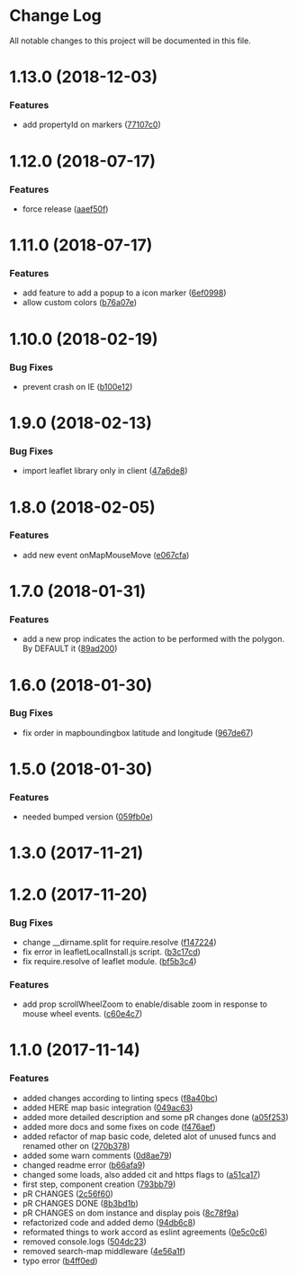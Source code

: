 # Change Log

All notable changes to this project will be documented in this file.

<a name="1.13.0"></a>
# 1.13.0 (2018-12-03)


### Features

* add propertyId on markers ([77107c0](https://github.com/SUI-Components/schibsted-spain-components/commit/77107c0))



<a name="1.12.0"></a>
# 1.12.0 (2018-07-17)


### Features

* force release ([aaef50f](https://github.com/SUI-Components/schibsted-spain-components/commit/aaef50f))



<a name="1.11.0"></a>
# 1.11.0 (2018-07-17)


### Features

* add feature to add a popup to a icon marker ([6ef0998](https://github.com/SUI-Components/schibsted-spain-components/commit/6ef0998))
* allow custom colors ([b76a07e](https://github.com/SUI-Components/schibsted-spain-components/commit/b76a07e))



<a name="1.10.0"></a>
# 1.10.0 (2018-02-19)


### Bug Fixes

* prevent crash on IE ([b100e12](https://github.com/SUI-Components/schibsted-spain-components/commit/b100e12))



<a name="1.9.0"></a>
# 1.9.0 (2018-02-13)


### Bug Fixes

* import leaflet library only in client ([47a6de8](https://github.com/SUI-Components/schibsted-spain-components/commit/47a6de8))



<a name="1.8.0"></a>
# 1.8.0 (2018-02-05)


### Features

* add new event onMapMouseMove ([e067cfa](https://github.com/SUI-Components/schibsted-spain-components/commit/e067cfa))



<a name="1.7.0"></a>
# 1.7.0 (2018-01-31)


### Features

* add a new prop indicates the action to be performed with the polygon. By DEFAULT it ([89ad200](https://github.com/SUI-Components/schibsted-spain-components/commit/89ad200))



<a name="1.6.0"></a>
# 1.6.0 (2018-01-30)


### Bug Fixes

* fix order in mapboundingbox latitude and longitude ([967de67](https://github.com/SUI-Components/schibsted-spain-components/commit/967de67))



<a name="1.5.0"></a>
# 1.5.0 (2018-01-30)


### Features

* needed bumped version ([059fb0e](https://github.com/SUI-Components/schibsted-spain-components/commit/059fb0e))



<a name="1.3.0"></a>
# 1.3.0 (2017-11-21)



<a name="1.2.0"></a>
# 1.2.0 (2017-11-20)


### Bug Fixes

* change __dirname.split for require.resolve ([f147224](https://github.com/SUI-Components/schibsted-spain-components/commit/f147224))
* fix error in leafletLocalInstall.js script. ([b3c17cd](https://github.com/SUI-Components/schibsted-spain-components/commit/b3c17cd))
* fix require.resolve of leaflet module. ([bf5b3c4](https://github.com/SUI-Components/schibsted-spain-components/commit/bf5b3c4))


### Features

* add prop scrollWheelZoom to enable/disable zoom in response to mouse wheel events. ([c60e4c7](https://github.com/SUI-Components/schibsted-spain-components/commit/c60e4c7))



<a name="1.1.0"></a>
# 1.1.0 (2017-11-14)


### Features

* added changes according to linting specs ([f8a40bc](https://github.com/SUI-Components/schibsted-spain-components/commit/f8a40bc))
* added HERE map basic integration ([049ac63](https://github.com/SUI-Components/schibsted-spain-components/commit/049ac63))
* added more detailed description and some pR changes done ([a05f253](https://github.com/SUI-Components/schibsted-spain-components/commit/a05f253))
* added more docs and some fixes on code ([f476aef](https://github.com/SUI-Components/schibsted-spain-components/commit/f476aef))
* added refactor of map basic code, deleted alot of unused funcs and renamed other on ([270b378](https://github.com/SUI-Components/schibsted-spain-components/commit/270b378))
* added some warn comments ([0d8ae79](https://github.com/SUI-Components/schibsted-spain-components/commit/0d8ae79))
* changed readme error ([b66afa9](https://github.com/SUI-Components/schibsted-spain-components/commit/b66afa9))
* changed some loads, also added cit and https flags to ([a51ca17](https://github.com/SUI-Components/schibsted-spain-components/commit/a51ca17))
* first step, component creation ([793bb79](https://github.com/SUI-Components/schibsted-spain-components/commit/793bb79))
* pR CHANGES ([2c56f60](https://github.com/SUI-Components/schibsted-spain-components/commit/2c56f60))
* pR CHANGES DONE ([8b3bd1b](https://github.com/SUI-Components/schibsted-spain-components/commit/8b3bd1b))
* pR CHANGES on dom instance and display pois ([8c78f9a](https://github.com/SUI-Components/schibsted-spain-components/commit/8c78f9a))
* refactorized code and added demo ([94db6c8](https://github.com/SUI-Components/schibsted-spain-components/commit/94db6c8))
* reformated things to work accord as eslint agreements ([0e5c0c6](https://github.com/SUI-Components/schibsted-spain-components/commit/0e5c0c6))
* removed console.logs ([504dc23](https://github.com/SUI-Components/schibsted-spain-components/commit/504dc23))
* removed search-map middleware ([4e56a1f](https://github.com/SUI-Components/schibsted-spain-components/commit/4e56a1f))
* typo error ([b4ff0ed](https://github.com/SUI-Components/schibsted-spain-components/commit/b4ff0ed))



